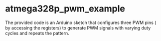 # atmega328p_pwm_example
The provided code is an Arduino sketch that configures three PWM pins ( by accessing the registers)   to generate PWM signals with varying duty cycles and repeats the pattern.
